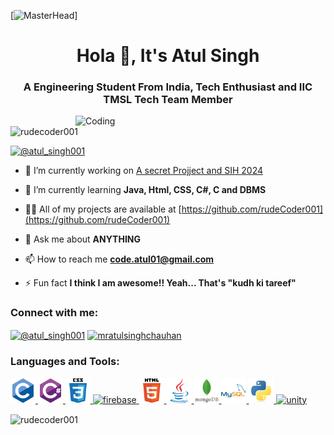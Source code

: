 [![MasterHead](https://repository-images.githubusercontent.com/588181932/e36ec678-7984-4cdd-8e4c-a3932772ff8e)]
<h1 align="center">Hola 👋, It's Atul Singh</h1>
<h3 align="center">A Engineering Student From India, Tech Enthusiast and IIC TMSL Tech Team Member</h3>
<img align="right" alt="Coding" width="400" src="https://camo.githubusercontent.com/a6152b12c0ff2c4665466a9fa612bfc21010407d5fceaaa03cfb486a324fe65a/68747470733a2f2f692e67697068792e636f6d2f6d656469612f76312e59326c6b505463354d4749334e6a4578633368324f486c6f5a5870774d6a4d345a6e6b7a627a6836635763314d485a73646e68304e3356725a475578626e51344f445a755a695a6c634431324d563970626e526c636d35686246396e61575a66596e6c666157516d593351395a772f5262444b61637a71576f76497567794a6d572f67697068792e676966">

<p align="left"> <img src="https://komarev.com/ghpvc/?username=rudecoder001&label=Profile%20views&color=0e75b6&style=flat" alt="rudecoder001" /> </p>

<p align="left"> <a href="https://twitter.com/@atul_singh001" target="blank"><img src="https://img.shields.io/twitter/follow/@atul_singh001?logo=twitter&style=for-the-badge" alt="@atul_singh001" /></a> </p>

- 🔭 I’m currently working on [A secret Projject and SIH 2024](https://github.com/)

- 🌱 I’m currently learning **Java, Html, CSS, C#, C and DBMS**

- 👨‍💻 All of my projects are available at [https://github.com/rudeCoder001](https://github.com/rudeCoder001)

- 💬 Ask me about **ANYTHING**

- 📫 How to reach me **code.atul01@gmail.com**

- ⚡ Fun fact **I think I am awesome!! Yeah... That's "kudh ki tareef"**

<h3 align="left">Connect with me:</h3>
<p align="left">
<a href="https://twitter.com/@atul_singh001" target="blank"><img align="center" src="https://raw.githubusercontent.com/rahuldkjain/github-profile-readme-generator/master/src/images/icons/Social/twitter.svg" alt="@atul_singh001" height="30" width="40" /></a>
<a href="https://instagram.com/mratulsinghchauhan" target="blank"><img align="center" src="https://raw.githubusercontent.com/rahuldkjain/github-profile-readme-generator/master/src/images/icons/Social/instagram.svg" alt="mratulsinghchauhan" height="30" width="40" /></a>
</p>

<h3 align="left">Languages and Tools:</h3>
<p align="left"> <a href="https://www.cprogramming.com/" target="_blank" rel="noreferrer"> <img src="https://raw.githubusercontent.com/devicons/devicon/master/icons/c/c-original.svg" alt="c" width="40" height="40"/> </a> <a href="https://www.w3schools.com/cs/" target="_blank" rel="noreferrer"> <img src="https://raw.githubusercontent.com/devicons/devicon/master/icons/csharp/csharp-original.svg" alt="csharp" width="40" height="40"/> </a> <a href="https://www.w3schools.com/css/" target="_blank" rel="noreferrer"> <img src="https://raw.githubusercontent.com/devicons/devicon/master/icons/css3/css3-original-wordmark.svg" alt="css3" width="40" height="40"/> </a> <a href="https://firebase.google.com/" target="_blank" rel="noreferrer"> <img src="https://www.vectorlogo.zone/logos/firebase/firebase-icon.svg" alt="firebase" width="40" height="40"/> </a> <a href="https://www.w3.org/html/" target="_blank" rel="noreferrer"> <img src="https://raw.githubusercontent.com/devicons/devicon/master/icons/html5/html5-original-wordmark.svg" alt="html5" width="40" height="40"/> </a> <a href="https://www.java.com" target="_blank" rel="noreferrer"> <img src="https://raw.githubusercontent.com/devicons/devicon/master/icons/java/java-original.svg" alt="java" width="40" height="40"/> </a> <a href="https://www.mongodb.com/" target="_blank" rel="noreferrer"> <img src="https://raw.githubusercontent.com/devicons/devicon/master/icons/mongodb/mongodb-original-wordmark.svg" alt="mongodb" width="40" height="40"/> </a> <a href="https://www.mysql.com/" target="_blank" rel="noreferrer"> <img src="https://raw.githubusercontent.com/devicons/devicon/master/icons/mysql/mysql-original-wordmark.svg" alt="mysql" width="40" height="40"/> </a> <a href="https://www.python.org" target="_blank" rel="noreferrer"> <img src="https://raw.githubusercontent.com/devicons/devicon/master/icons/python/python-original.svg" alt="python" width="40" height="40"/> </a> <a href="https://unity.com/" target="_blank" rel="noreferrer"> <img src="https://www.vectorlogo.zone/logos/unity3d/unity3d-icon.svg" alt="unity" width="40" height="40"/> </a> </p>

<p><img align="center" src="https://github-readme-stats.vercel.app/api/top-langs?username=rudecoder001&show_icons=true&locale=en&layout=compact" alt="rudecoder001" /></p>
